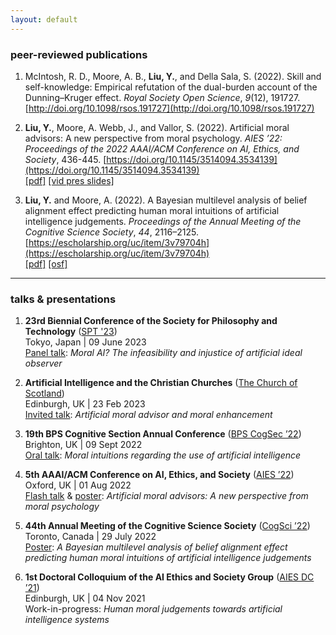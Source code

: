 ```yaml
---
layout: default
---
```


### peer-reviewed publications

1. McIntosh, R. D., Moore, A. B., **Liu, Y.**, and Della Sala, S. (2022). Skill and self-knowledge: Empirical refutation of the dual-burden account of the Dunning–Kruger effect. *Royal Society Open Science*, *9*(12), 191727. [http://doi.org/10.1098/rsos.191727](http://doi.org/10.1098/rsos.191727) 

2. **Liu, Y.**, Moore, A. Webb, J., and Vallor, S. (2022). Artificial moral advisors: A new perspective from moral psychology. *AIES ’22: Proceedings of the 2022 AAAI/ACM Conference on AI, Ethics, and Society*, 436-445. [https://doi.org/10.1145/3514094.3534139](https://doi.org/10.1145/3514094.3534139) \
[[pdf]](/papers/Liuetal2022.pdf) [[vid pres slides]](/presentations/AIES22_lightning_slides.pdf) 

3. **Liu, Y.** and Moore, A. (2022). A Bayesian multilevel analysis of belief alignment effect predicting human moral intuitions of artificial intelligence judgements. *Proceedings of the Annual Meeting of the Cognitive Science Society*, *44*, 2116–2125. [https://escholarship.org/uc/item/3v79704h](https://escholarship.org/uc/item/3v79704h) \
[[pdf]](/papers/LiuMoore2022.pdf) [[osf]](https://osf.io/7qjt3/)

---

### talks & presentations 

1. **23rd Biennial Conference of the Society for Philosophy and Technology** ([SPT '23](https://www.spt2023.org/)) \
   Tokyo, Japan | 09 June 2023 \
   [Panel talk]():
   *Moral AI? The infeasibility and injustice of artificial ideal observer*

2. **Artificial Intelligence and the Christian Churches** ([The Church of Scotland](https://www.churchofscotland.org.uk/news-and-events/events/artificial-intelligence-and-the-christian-churches)) \
    Edinburgh, UK | 23 Feb 2023 \
    [Invited talk]():
    *Artificial moral advisor and moral enhancement*

3. **19th BPS Cognitive Section Annual Conference** ([BPS CogSec ’22](https://www.cogsec2022.com/)) \
    Brighton, UK | 09 Sept 2022 \
    [Oral talk](/presentations/CogSec22_slides.pdf): 
    *Moral intuitions regarding the use of artificial intelligence*

4. **5th AAAI/ACM Conference on AI, Ethics, and Society** ([AIES ’22](https://www.aies-conference.com/2022/)) \
    Oxford, UK | 01 Aug 2022 \
    [Flash talk](/presentations/AIES22_vid_slides.pdf) & [poster](/presentations/AIES22_poster.pdf): 
    *Artificial moral advisors: A new perspective from moral psychology* 

5. **44th Annual Meeting of the Cognitive Science Society** ([CogSci ’22](https://cognitivesciencesociety.org/cogsci-2022/)) \
    Toronto, Canada | 29 July 2022 \
    [Poster](/presentations/CogSci22_poster.pdf): 
    *A Bayesian multilevel analysis of belief alignment effect predicting human moral intuitions of artificial intelligence judgements*

6. **1st Doctoral Colloquium of the AI Ethics and Society Group** ([AIES DC ’21](https://www.ai-ethics.org/doctoral-colloquium)) \
    Edinburgh, UK | 04 Nov 2021 \
    Work-in-progress: 
    *Human moral judgements towards artificial intelligence systems*
